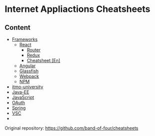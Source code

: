 # Internet Appliactions Cheatsheets

## Content

* [Frameworks](frameworks)
    * [React](frameworks/react)
      * [Router](frameworks/react/react-router.md)
      * [Redux](frameworks/react/redux.md)
      * [Cheatsheet [En]](frameworks/react/react-cheatsheet-[en].md)
    * [Angular](frameworks/Angular.md)
    * [Glassfish](frameworks/glassfish.md)
    * [Webpack](frameworks/Webpack.md)
    * [NPM](frameworks/npm.md)
* [itmo-university](itmo-university)
* [Java-EE](java-ee)
* [JavaScript](javascript)
* [OAuth](OAuth)
* [Spring](spring)
* [VSC](VCS)
* 
Original repository: https://github.com/band-of-four/cheatsheets
